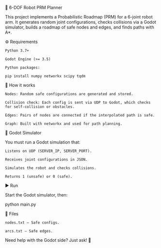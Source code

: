 🤖 6-DOF Robot PRM Planner

This project implements a Probabilistic Roadmap (PRM) for a 6-joint robot arm.
It generates random joint configurations, checks collisions via a Godot simulator, builds a roadmap of safe nodes and edges, and finds paths with A*.

⚙️ Requirements

    Python 3.7+

    Godot Engine (>= 3.5)

    Python packages:

    pip install numpy networkx scipy tqdm

🚦 How it works

    Nodes: Random safe configurations are generated and stored.

    Collision check: Each config is sent via UDP to Godot, which checks for self-collision or obstacles.

    Edges: Pairs of nodes are connected if the interpolated path is safe.

    Graph: Built with networkx and used for path planning.

📡 Godot Simulator

You must run a Godot simulation that:

    Listens on UDP (SERVER_IP, SERVER_PORT).

    Receives joint configurations in JSON.

    Simulates the robot and checks collisions.

    Returns 1 (unsafe) or 0 (safe).

▶️ Run

Start the Godot simulator, then:

python main.py

📂 Files

    nodes.txt — Safe configs.

    arcs.txt — Safe edges.
    
Need help with the Godot side? Just ask! 🚀
